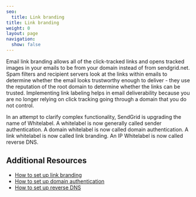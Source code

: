 ```yaml
---
seo:
  title: Link branding
title: Link branding
weight: 0
layout: page
navigation:
  show: false
---
```


Email link branding allows all of the click-tracked links and opens tracked images in your emails to be from your domain instead of from sendgrid.net. Spam filters and recipient servers look at the links within emails to determine whether the email looks trustworthy enough to deliver - they use the reputation of the root domain to determine whether the links can be trusted. Implementing link labeling helps in email deliverability because you are no longer relying on click tracking going through a domain that you do not control.

<call-out>

In an attempt to clarify complex functionality, SendGrid is upgrading the name of Whitelabel. A whitelabel is now generally called sender authentication. A domain whitelabel is now called domain authentication. A link whitelabel is now called link branding. An IP Whitelabel is now called reverse DNS.

</call-out>

## 	Additional Resources
 	
- [How to set up link branding]({{root_url}}/help-support/sending-email/how-to-set-up-link-branding.html)
- [How to set up domain authentication]({{root_url}}/help-support/sending-email/how-to-set-up-domain-authentication.html)
- [How to set up reverse DNS]({{root_url}}/help-support/sending-email/how-to-set-up-reverse-dns.html)
